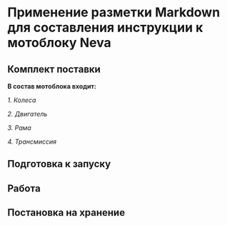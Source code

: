 # Применение разметки Markdown для составления инструкции к мотоблоку **Neva**

## Комплект поставки
**В состав мотоблока входит:**

*1. Колеса*

*2. Двигатель*

*3. Рама*

*4. Трансмиссия*

## Подготовка к запуску
## Работа
## Постановка на хранение
